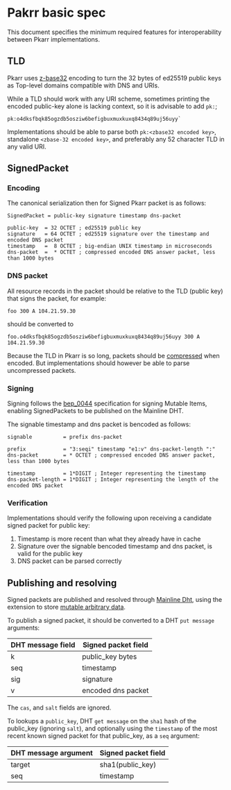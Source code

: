 # Pakrr basic spec

This document specifies the minimum required features for interoperability between Pkarr implementations.

## TLD

Pkarr uses [z-base32](https://philzimmermann.com/docs/human-oriented-base-32-encoding.txt) encoding to turn the 32 bytes of ed25519 public keys as Top-level domains compatible with DNS and URIs.

While a TLD should work with any URI scheme, sometimes printing the encoded public-key alone is lacking context, so it is advisable to add `pk:`;
```
pk:o4dksfbqk85ogzdb5osziw6befigbuxmuxkuxq8434q89uj56uyy`
```

Implementations should be able to parse both `pk:<zbase32 encoded key>`, standalone `<zbase-32 encoded key>`, and preferably any 52 character TLD in any valid URI.


## SignedPacket

### Encoding

The canonical serialization then for Signed Pkarr packet is as follows:

```abnf
SignedPacket = public-key signature timestamp dns-packet

public-key  = 32 OCTET ; ed25519 public key
signature   = 64 OCTET ; ed25519 signature over the timestamp and encoded DNS packet
timestamp   =  8 OCTET ; big-endian UNIX timestamp in microseconds
dns-packet  =  * OCTET ; compressed encoded DNS answer packet, less than 1000 bytes
```

### DNS packet

All resource records in the packet should be relative to the TLD (public key) that signs the packet, for example:
```
foo 300 A 104.21.59.30
```
should be converted to
```
foo.o4dksfbqk85ogzdb5osziw6befigbuxmuxkuxq8434q89uj56uyy 300 A 104.21.59.30
```

Because the TLD in Pkarr is so long, packets should be [compressed](https://datatracker.ietf.org/doc/html/rfc1035#section-4.1.4) when encoded. But implementations should however be able to parse uncompressed packets.

### Signing

Signing follows the [bep_0044](https://www.bittorrent.org/beps/bep_0044.html) specification for signing Mutable Items, enabling SignedPackets to be published on the Mainline DHT.

The signable timestamp and dns packet is bencoded as follows:

```abnf
signable          = prefix dns-packet

prefix            = "3:seqi" timestamp "e1:v" dns-packet-length ":"
dns-packet        = * OCTET ; compressed encoded DNS answer packet, less than 1000 bytes

timestamp         = 1*DIGIT ; Integer representing the timestamp
dns-packet-length = 1*DIGIT ; Integer representing the length of the encoded DNS packet
```

### Verification

Implementations should verify the following upon receiving a candidate signed packet for public key:

1. Timestamp is more recent than what they already have in cache
2. Signature over the signable bencoded timestamp and dns packet, is valid for the public key
3. DNS packet can be parsed correctly

## Publishing and resolving

Signed packets are published and resolved through [Mainline Dht](https://www.bittorrent.org/beps/bep_0005.html), using the extension to store [mutable arbitrary data](https://www.bittorrent.org/beps/bep_0044.html).

To publish a signed packet, it should be converted to a DHT `put message` arguments:

| DHT message field | Signed packet field |
| ----------------- | ------------------- |
| k                 | public_key bytes    |
| seq               | timestamp           |
| sig               | signature           |
| v                 | encoded dns packet  |

The `cas`, and `salt` fields are ignored.

To lookups a `public_key`, DHT `get message` on the `sha1` hash of the public_key (ignoring `salt`), and optionally using the `timestamp` of the most recent known signed packet for that public_key, as a `seq` argument:

| DHT message argument | Signed packet field |
| -------------------- | ------------------- |
| target               | sha1(public_key)    |
| seq                  | timestamp           |
